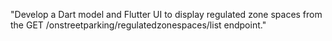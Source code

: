 "Develop a Dart model and Flutter UI to display regulated zone spaces from the GET /onstreetparking/regulatedzonespaces/list endpoint."

    

